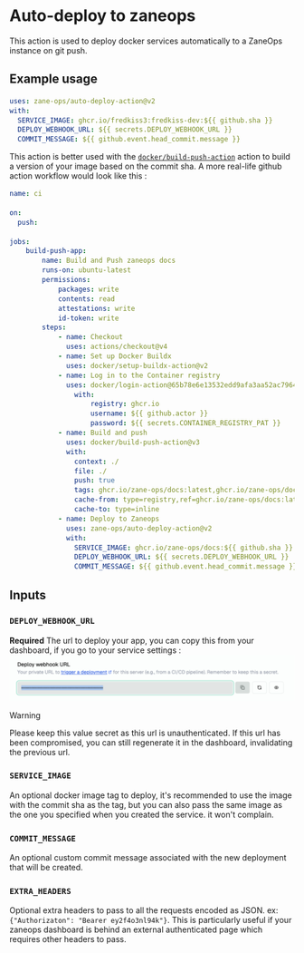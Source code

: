 # Auto-deploy to zaneops 

This action is used to deploy docker services automatically to a ZaneOps instance on git push.

## Example usage

```yaml
uses: zane-ops/auto-deploy-action@v2
with:
  SERVICE_IMAGE: ghcr.io/fredkiss3:fredkiss-dev:${{ github.sha }}
  DEPLOY_WEBHOOK_URL: ${{ secrets.DEPLOY_WEBHOOK_URL }}
  COMMIT_MESSAGE: ${{ github.event.head_commit.message }}
```

This action is better used with the [`docker/build-push-action`](https://github.com/docker/build-push-action) action to build a version of your image based on the commit sha. A more real-life github action workflow would look like this : 

```yaml
name: ci

on:
  push:

jobs:
    build-push-app:
        name: Build and Push zaneops docs
        runs-on: ubuntu-latest
        permissions:
            packages: write
            contents: read
            attestations: write
            id-token: write
        steps:
            - name: Checkout
              uses: actions/checkout@v4
            - name: Set up Docker Buildx
              uses: docker/setup-buildx-action@v2
            - name: Log in to the Container registry
              uses: docker/login-action@65b78e6e13532edd9afa3aa52ac7964289d1a9c1
                with:
                    registry: ghcr.io
                    username: ${{ github.actor }}
                    password: ${{ secrets.CONTAINER_REGISTRY_PAT }}
            - name: Build and push
              uses: docker/build-push-action@v3
              with:
                context: ./
                file: ./
                push: true
                tags: ghcr.io/zane-ops/docs:latest,ghcr.io/zane-ops/docs:${{ github.sha }}
                cache-from: type=registry,ref=ghcr.io/zane-ops/docs:latest
                cache-to: type=inline
            - name: Deploy to Zaneops
              uses: zane-ops/auto-deploy-action@v2
              with:
                SERVICE_IMAGE: ghcr.io/zane-ops/docs:${{ github.sha }}
                DEPLOY_WEBHOOK_URL: ${{ secrets.DEPLOY_WEBHOOK_URL }}
                COMMIT_MESSAGE: ${{ github.event.head_commit.message }}
```

## Inputs

### `DEPLOY_WEBHOOK_URL`

**Required** The url to deploy your app, you can copy this from your dashboard, if you go to your service settings : 
![Screenshot](./screenshot-webhook-url.png)

> [!WARNING]
> Please keep this value secret as this url is unauthenticated. If this url has been compromised, you can still regenerate it in the dashboard, invalidating the previous url.

### `SERVICE_IMAGE`

An optional docker image tag to deploy, it's recommended to use the image with the commit sha as the tag, but you can also pass the same image as the one you specified when you created the service. it won't complain.

### `COMMIT_MESSAGE`
 
An optional custom commit message associated with the new deployment that will be created.

### `EXTRA_HEADERS`
 
Optional extra headers to pass to all the requests encoded as JSON. ex: `{"Authorizaton": "Bearer ey2f4o3nl94k"}`.
This is particularly useful if your zaneops dashboard is behind an external authenticated page which requires other headers to pass.